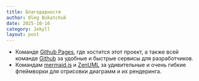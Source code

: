 ```yaml
---
title: Благодарности
author: Oleg Bukatchuk
date: 2025-10-16
category: Jekyll
layout: post
---
```


 - Команде [Github Pages](https://pages.github.com/), где хостится этот проект, а также всей команде [Github](https://pages.github.com/) за удобные и быстрые сервисы для разработчиков.
 - Командам [mermaid.js](https://mermaid.js.org/) и [ZenUML](https://zenuml.com/) за удивительные и очень гибкие фпеймворки для отрисовки диаграмм и их рендеринга.
